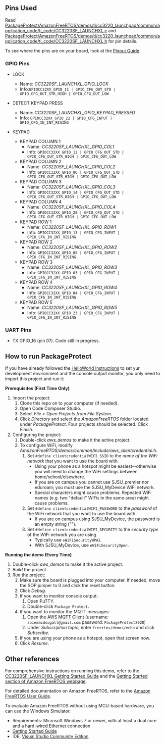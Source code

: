 ## Pins Used
Read [PackageProtect/AmazonFreeRTOS/demos/ti/cc3220_launchpad/common/application_code/ti_code/CC3220SF_LAUNCHXL.c](https://github.com/ZoieM/Package-Protect/blob/master/PackageProtect/AmazonFreeRTOS/demos/ti/cc3220_launchpad/common/application_code/ti_code/CC3220SF_LAUNCHXL.c)
and [PackageProtect/AmazonFreeRTOS/demos/ti/cc3220_launchpad/common/application_code/ti_code/CC3220SF_LAUNCHXL.h](https://github.com/ZoieM/Package-Protect/blob/master/PackageProtect/AmazonFreeRTOS/demos/ti/cc3220_launchpad/common/application_code/ti_code/CC3220SF_LAUNCHXL.h)
for pin details.

To see where the pins are on your board, look at the [Pinout Guide](http://www.ti.com/lit/ug/swau124/swau124.pdf).

### GPIO Pins
+ LOCK
    + Name: *CC3220SF_LAUNCHXL_GPIO_LOCK* 
    + Info:`GPIOCC32XX_GPIO_11 | GPIO_CFG_OUT_STD | GPIO_CFG_OUT_STR_HIGH | GPIO_CFG_OUT_LOW`

+ DETECT KEYPAD PRESS
    + Name: *CC3220SF_LAUNCHXL_GPIO_KEYPAD_PRESSED*
    + Info: `GPIOCC32XX_GPIO_22 | GPIO_CFG_INPUT | GPIO_CFG_IN_INT_RISING`

+ KEYPAD
   + KEYPAD COLUMN 1
       + Name: *CC3220SF_LAUNCHXL_GPIO_COL1*
       + Info: `GPIOCC32XX_GPIO_12 | GPIO_CFG_OUT_STD | GPIO_CFG_OUT_STR_HIGH | GPIO_CFG_OUT_LOW`
   + KEYPAD COLUMN 2
       + Name: *CC3220SF_LAUNCHXL_GPIO_COL2*
       + Info: `GPIOCC32XX_GPIO_06 | GPIO_CFG_OUT_STD | GPIO_CFG_OUT_STR_HIGH | GPIO_CFG_OUT_LOW`
   + KEYPAD COLUMN 3
       + Name: *CC3220SF_LAUNCHXL_GPIO_COL3*
       + Info: `GPIOCC32XX_GPIO_14 | GPIO_CFG_OUT_STD | GPIO_CFG_OUT_STR_HIGH | GPIO_CFG_OUT_LOW`
   + KEYPAD COLUMN 4
       + Name: *CC3220SF_LAUNCHXL_GPIO_COL4*
       + Info: `GPIOCC32XX_GPIO_28 | GPIO_CFG_OUT_STD | GPIO_CFG_OUT_STR_HIGH | GPIO_CFG_OUT_LOW`   
   + KEYPAD ROW 1
       + Name: *CC3220SF_LAUNCHXL_GPIO_ROW1*
       + Info: `GPIOCC32XX_GPIO_13 | GPIO_CFG_INPUT | GPIO_CFG_IN_INT_RISING`         
   + KEYPAD ROW 2
       + Name: *CC3220SF_LAUNCHXL_GPIO_ROW2*
       + Info: `GPIOCC32XX_GPIO_05 | GPIO_CFG_INPUT | GPIO_CFG_IN_INT_RISING`
   + KEYPAD ROW 3
       + Name: *CC3220SF_LAUNCHXL_GPIO_ROW3*
       + Info: `GPIOCC32XX_GPIO_03 | GPIO_CFG_INPUT | GPIO_CFG_IN_INT_RISING`
   + KEYPAD ROW 4
       + Name: *CC3220SF_LAUNCHXL_GPIO_ROW4*
       + Info: `GPIOCC32XX_GPIO_04 | GPIO_CFG_INPUT | GPIO_CFG_IN_INT_RISING`
   + KEYPAD ROW 5
       + Name: *CC3220SF_LAUNCHXL_GPIO_ROW5*
       + Info: `GPIOCC32XX_GPIO_23 | GPIO_CFG_INPUT | GPIO_CFG_IN_INT_RISING`     
 
 ### UART Pins
 + TX GPIO_16 (pin 07). Code still in progress.

## How to run PackageProtect

If you have already followed the [HelloWorld Instructions](https://github.com/ZoieM/Package-Protect/tree/master/HelloWorld) to set yur development environment and the console output monitor, you only need to import this project and run it: 


**Prerequisites (First Time Only)**
1. Import the project:
   1. Clone this repo on to your computer (if needed).
   1. Open Code Composer Studio.
   1. Select *File > Open Projects from File System*.
   1. Click *Directory* and select the *AmazonFreeRTOS* folder located under *PackageProtect*. Four projects should be selected. Click *Finish*.
1. Configuring the project:
   1. Double-click *aws_demos* to make it the active project.
   1. To configure WiFi, modify *AmazonFreeRTOS/demos/common/include/aws_clientcredential.h*.
      1. Set `#define clientcredentialWIFI_SSID` to the *name of the WiFi network* that you want to use the board with.
         + Using your phone as a hotspot might be easiest--otherwise you will need to change the WiFi settings between home/school/elsewhere.
         + If you are on campus you cannot use SJSU_premier nor eduroam; you must use the SJSU_MyDevice WiFi network.
         + Special characters might cause problems. Repeated WiFi names (e.g. two "default" WiFis in the same area) might cause problems.
      1. Set `#define clientcredentialWIFI_PASSWORD` to the *password* of the WiFi network that you want to use the board with. 
         + If you are on campus using SJSU_MyDevice, the password is an empty string ("").
      1. Set `#define clientcredentialWIFI_SECURITY` to the *security type* of the WiFi network you are using.
         + Typically use `eWiFiSecurityWPA2`.
         + With SJSU_MyDevice, use `eWiFiSecurityOpen`.

**Running the demo (Every Time)**
1. Double-click *aws_demos* to make it the active project.
1. *Build* the project.
1. *Run* the project:
   1. Make sure the board is plugged into your computer. If needed, move the SOP jumper to 0 and click the reset button.
   1. Click *Debug*.
   1. If you want to monitor console output:
      1. Open PuTTY.
      1. Double-click `Package Protect`. 
   1. If you want to monitor the MQTT messages:
      1. Open the [AWS MQTT Client](https://us-west-2.console.aws.amazon.com/iot/home?region=us-west-2#/test) (username: `zoiemacdougall@gmail.com` password: `PackageProtect2020`)
      1. Under *Subscription topic*, enter `freertos/demos/echo` and click *Subscribe*.
   1. If you are using your phone as a hotspot, open that screen now.
   1. Click *Resume*.


## Other references

For comprehensive instructions on running this demo, refer to the [CC3220SF-LAUNCHXL Getting Started Guide](https://docs.aws.amazon.com/freertos/latest/userguide/getting_started_ti.html) and the [Getting Started section of Amazon FreeRTOS webpage](https://aws.amazon.com/freertos).

For detailed documentation on Amazon FreeRTOS, refer to the [Amazon FreeRTOS User Guide](https://aws.amazon.com/documentation/freertos).

To evaluate Amazon FreeRTOS without using MCU-based hardware, you can use the Windows Simulator.
* Requirements: Microsoft Windows 7 or newer, with at least a dual core and a hard-wired Ethernet connection
* [Getting Started Guide](https://docs.aws.amazon.com/freertos/latest/userguide/getting_started_windows.html)
* IDE: [Visual Studio Community Edition](https://www.visualstudio.com/downloads/)
